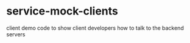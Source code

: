 # service-mock-clients
client demo code to show client developers how to talk to the backend servers
